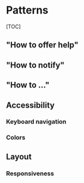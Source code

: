 # Patterns

[TOC]

## "How to offer help"
## "How to notify"
## "How to ..."
## Accessibility
### Keyboard navigation
### Colors
## Layout
### Responsiveness
